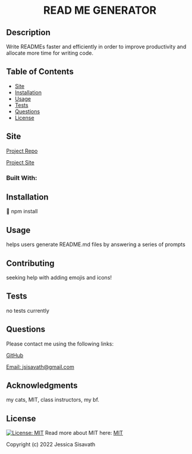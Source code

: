
  <h1 align="center"> READ ME GENERATOR </h1>

  ## Description
  Write READMEs faster and efficiently in order to improve productivity and allocate more time for writing code.
  
  ## Table of Contents
  * [Site](#site)
  * [Installation](#installation)
  * [Usage](#usage)
  * [Tests](#tests)
  * [Questions](#questions)
  * [License](#license)
  
  ## Site 
  [Project Repo](https://github.com/Jessiferizzo/Professional-README.git)

  [Project Site](https://jessiferizzo.github.io/Professional-README/)

  ### Built With:
  
  ## Installation
  💾 
  npm install
  
  ## Usage
  helps users generate README.md files by answering a series of prompts 
  
  ## Contributing
  seeking help with adding emojis and icons!
  
  ## Tests
  no tests currently
  
  ## Questions
  Please contact me using the following links:

  [GitHub](https://github.com/jessiferizzo)

  [Email: jsisavath@gmail.com](mailto:jsisavath@gmail.com) 

  ## Acknowledgments
  my cats, MIT, class instructors, my bf.

  ## License
  [![License: MIT](https://img.shields.io/badge/License-MIT-green.svg)](https://opensource.org/licenses/MIT)
  Read more about MIT here:
  [MIT](https://opensource.org/licenses/MIT)

  Copyright (c) 2022 Jessica Sisavath
